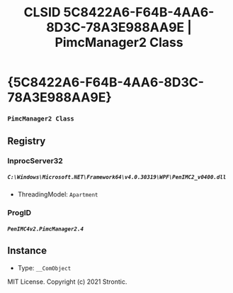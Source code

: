 ﻿---
title: "CLSID 5C8422A6-F64B-4AA6-8D3C-78A3E988AA9E | PimcManager2 Class"
excerpt: What is COM-Object CLSID 5C8422A6-F64B-4AA6-8D3C-78A3E988AA9E?
---

# {5C8422A6-F64B-4AA6-8D3C-78A3E988AA9E}

### `PimcManager2 Class`

## Registry


### InprocServer32

##### `C:\Windows\Microsoft.NET\Framework64\v4.0.30319\WPF\PenIMC2_v0400.dll`
* ThreadingModel: `Apartment`

### ProgID

##### `PenIMC4v2.PimcManager2.4`

## Instance

* Type: `__ComObject`

MIT License. Copyright (c) 2021 Strontic.


